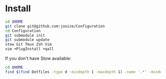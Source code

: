 Install
=======
``` sh
cd $HOME
git clone git@github.com:jooize/Configuration
cd Configuration
git submodule init
git submodule update
stow Git Tmux Zsh Vim
vim +PlugInstall +qall
```

If you don't have Stow available:
``` sh
cd $HOME
find $(find Dotfiles -type d -mindepth 1 -maxdepth 1) -name '.*' -mindepth 1 -maxdepth 1 -exec ln -s {} . \;
```
